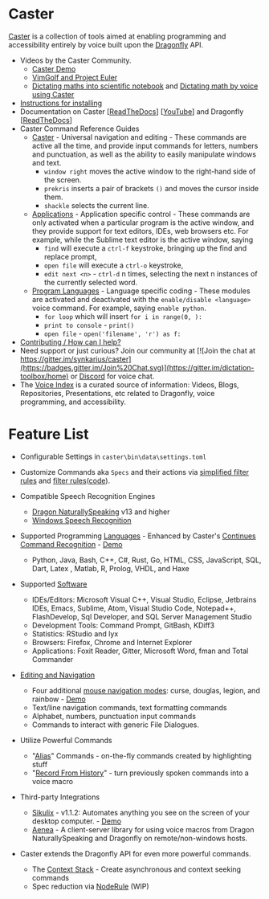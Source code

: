 # Caster

[Caster](http://dictation-toolbox.github.io/Caster/) is a collection of tools aimed at enabling programming and accessibility entirely by voice built upon the [Dragonfly](https://github.com/dictation-toolbox/dragonfly) API.

- Videos by the Caster Community.
  - [Caster Demo](https://www.youtube.com/watch?v=oIwh3z2jXD4)
  - [VimGolf and Project Euler](https://www.youtube.com/watch?v=T1bKAqDhH_E)
  - [Dictating maths into scientific notebook](https://www.youtube.com/watch?v=oq8EoPu0cGY&t=3s) and [Dictating math by voice using Caster](https://www.youtube.com/watch?v=z-iHvPmjcas)
- [Instructions for installing](caster/doc/Installation.md)
- Documentation on Caster [[ReadTheDocs](http://caster.readthedocs.org/en/latest/README/)] [[YouTube](https://www.youtube.com/channel/UC2qZzmCj_5ZKkTa3i9X1LCg)] and Dragonfly [[ReadTheDocs](https://dragonfly2.readthedocs.io/en/latest/)] 
- Caster Command Reference Guides 
  - [Caster](CasterQuickReference0.5.8.pdf) - Universal navigation and editing - These commands are active all the time, and provide input commands for letters, numbers and punctuation, as well as the ability to easily manipulate windows and text. 
    - `window right` moves the active window to the right-hand side of the screen.
    - `prekris` inserts a pair of brackets `()` and moves the cursor inside them.
    - `shackle` selects the current line.
  - [Applications](caster/doc/readthedocs/Application_Commands_Quick_Reference.md) - Application specific control - These commands are only activated when a particular program is the active window, and they provide support for text editors, IDEs, web browsers etc. For example, while the Sublime text editor is the active window, saying
    - `find` will execute a `ctrl-f` keystroke, bringing up the find and replace prompt,
    - `open file` will execute a `ctrl-o` keystroke,
    - `edit next <n>` - `ctrl-d` n times, selecting the next n instances of the currently selected word.
  - [Program Languages](caster/doc/readthedocs/CCR_languages_Quick_Reference.md) - Language specific coding - These modules are activated and deactivated with the `enable/disable <language>` voice command. For example, saying `enable python`. 
    - `for loop` which will insert `for i in range(0, ):`
    - `print to console` - `print()`
    - `open file` -  `open('filename', 'r') as f:`
- [Contributing / How can I help?](https://github.com/synkarius/caster/blob/master/caster/doc/CONTRIBUTING.md)
- Need support or just curious? Join our community at [![Join the chat at https://gitter.im/synkarius/caster](https://badges.gitter.im/Join%20Chat.svg)](https://gitter.im/dictation-toolbox/home) or [Discord](https://discord.gg/9eAAsCJ) for voice chat.
- The [Voice Index](http://caster.readthedocs.org/en/latest/caster/doc/readthedocs/Voice%20Index/) is a curated source of information: Videos, Blogs, Repositories, Presentations, etc related to Dragonfly, voice programming, and accessibility.

# Feature List

- Configurable Settings in `caster\bin\data\settings.toml`

- Customize Commands aka `Specs` and their actions via [simplified filter rules](https://caster.readthedocs.io/en/latest/caster/doc/readthedocs/CCR/#rule-filters-simplified) and [filter rules](https://caster.readthedocs.io/en/latest/caster/doc/readthedocs/examples/rules/Caster%20Rules/#rule-filters)([code](https://github.com/dictation-toolbox/caster/tree/master/caster/user/filters/examples)).

- Compatible Speech Recognition Engines

  - [Dragon NaturallySpeaking](https://www.nuance.com/dragon.html) v13 and higher
  - [Windows Speech Recognition](https://support.microsoft.com/en-us/help/17208/windows-10-use-speech-recognition)

- Supported Programming [Languages](caster/doc/readthedocs/CCR_languages_Quick_Reference.md) - Enhanced by Caster's [Continues Command Recognition](https://caster.readthedocs.io/en/latest/caster/doc/readthedocs/CCR/) - [Demo](https://www.youtube.com/watch?v=Obdegwr_LFc&index=5&list=PLV6JPhkq1x8LHu02YefhUU9rXiB2PK8tc)

  - Python, Java, Bash, C++, C#, Rust, Go, HTML, CSS, JavaScript, SQL, Dart, Latex , Matlab, R, Prolog, VHDL, and Haxe

- Supported [Software](caster/doc/readthedocs/Application_Commands_Quick_Reference.md) 

  - IDEs/Editors: Microsoft Visual C++, Visual Studio, Eclipse, Jetbrains IDEs, Emacs, Sublime, Atom, Visual Studio Code, Notepad++, FlashDevelop, Sql Developer, and SQL Server Management Studio
  - Development Tools: Command Prompt, GitBash, KDiff3
  - Statistics: RStudio and lyx
  - Browsers: Firefox, Chrome and Internet Explorer
  - Applications: Foxit Reader, Gitter, Microsoft Word, fman and Total Commander

- [Editing and Navigation](CasterQuickReference0.5.8.pdf)

  - Four additional [mouse navigation modes](https://caster.readthedocs.io/en/latest/caster/doc/readthedocs/Mouse/): curse, douglas, legion, and rainbow - [Demo](https://www.youtube.com/watch?v=UISjQBMmQ-I&feature=youtu.be)
  - Text/line navigation commands, text formatting commands
  - Alphabet, numbers, punctuation input commands
  - Commands to interact with generic File Dialogues.

- Utilize Powerful Commands

  - "[Alias](https://caster.readthedocs.io/en/latest/caster/doc/readthedocs/Alias/)" Commands - on-the-fly commands created by highlighting stuff
  - "[Record From History](https://www.youtube.com/watch?v=wWDtsrIQ1pc&list=PLV6JPhkq1x8LHu02YefhUU9rXiB2PK8tc)" - turn previously spoken commands into a voice macro 

- Third-party Integrations

  - [Sikulix](http://sikulix.com/) - v1.1.2: Automates anything you see on the screen of your desktop computer. - [Demo](https://youtu.be/RFdsD2OgDzk?list=PLV6JPhkq1x8LHu02YefhUU9rXiB2PK8tc&t=512)
  - [Aenea](https://github.com/dictation-toolbox/aenea) - A client-server library for using voice macros from Dragon NaturallySpeaking and Dragonfly on remote/non-windows hosts.

- Caster extends the Dragonfly API for even more powerful commands.

  - The [Context Stack](https://caster.readthedocs.io/en/latest/caster/doc/readthedocs/ContextStack/) - Create asynchronous and context seeking commands
  - Spec reduction via [NodeRule](https://caster.readthedocs.io/en/latest/caster/doc/readthedocs/NodeRule/) (WIP)
  
